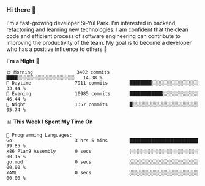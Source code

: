 ### Hi there 👋


I'm a fast-growing developer Si-Yul Park. I'm interested in backend, refactoring and learning new technologies. I am confident that the clean code and efficient process of software engineering can contribute to improving the productivity of the team. My goal is to become a developer who has a positive influence to others 🔭

<!--START_SECTION:waka-->
**I'm a Night 🦉** 

```text
🌞 Morning                3402 commits        ████░░░░░░░░░░░░░░░░░░░░░   14.38 % 
🌆 Daytime                7911 commits        ████████░░░░░░░░░░░░░░░░░   33.44 % 
🌃 Evening                10985 commits       ████████████░░░░░░░░░░░░░   46.44 % 
🌙 Night                  1357 commits        █░░░░░░░░░░░░░░░░░░░░░░░░   05.74 % 
```


📊 **This Week I Spent My Time On** 

```text
💬 Programming Languages: 
Go                       3 hrs 5 mins        █████████████████████████   99.85 % 
x86 Plan9 Assembly       0 secs              ░░░░░░░░░░░░░░░░░░░░░░░░░   00.15 % 
go.mod                   0 secs              ░░░░░░░░░░░░░░░░░░░░░░░░░   00.00 % 
YAML                     0 secs              ░░░░░░░░░░░░░░░░░░░░░░░░░   00.00 % 
```


<!--END_SECTION:waka-->
